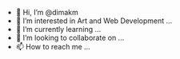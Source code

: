 - 👋 Hi, I’m @dimakm
- 👀 I’m interested in Art and Web Development ...
- 🌱 I’m currently learning ...
- 💞️ I’m looking to collaborate on ...
- 📫 How to reach me ...

<!---
dimakm/dimakm is a ✨ special ✨ repository because its `README.md` (this file) appears on your GitHub profile.
You can click the Preview link to take a look at your changes.
--->
